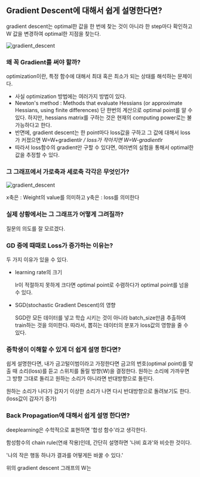 ## Gradient Descent에 대해서 쉽게 설명한다면?

gradient descent는 optimal한 값을 한 번에 찾는 것이 아니라 한 step마다 확인하고 W 값을 변경하여 optimal한 지점을 찾는다.

![gradient_descent](https://encrypted-tbn0.gstatic.com/images?q=tbn:ANd9GcR8KfGSvv5gVeC3FkWeOm16lGSlcMfUetuIsRb9rbA8AGF-QndUsQ)

### 왜 꼭 Gradient를 써야 할까?

optimization이란, 특정 함수에 대해서 최대 혹은 최소가 되는 상태를 해석하는 문제이다.

- 사실 optimization 방법에는 여러가지 방법이 있다.
- Newton's method : Methods that evaluate Hessians (or approximate Hessians, using finite differences)
  단 한번의 계산으로 optimal point를 알 수 있다. 하지만, hessians matrix를 구하는 것은 현재의 computing power로는 불가능하다고 한다.
- 반면에, gradient descent는 한 point마다 loss값을 구하고 그 값에 대해서 loss가 커졌으면 W=W+gradient*lr / loss가 작아지면 W=W-gradient*lr
- 따라서 loss함수의 gradient만 구할 수 있다면, 여러번의 실험을 통해서 optimal한 값을 추정할 수 있다.

### 그 그래프에서 가로축과 세로축 각각은 무엇인가?

![gradient_descent](https://encrypted-tbn0.gstatic.com/images?q=tbn:ANd9GcR8KfGSvv5gVeC3FkWeOm16lGSlcMfUetuIsRb9rbA8AGF-QndUsQ)

x축은 : Weight의 value를 의미하고
y축은 : loss를 의미한다

### 실제 상황에서는 그 그래프가 어떻게 그려질까?

질문의 의도를 잘 모르겠다.

### GD 중에 때때로 Loss가 증가하는 이유는?

두 가지 이유가 있을 수 있다.

- learning rate의 크기

  lr이 적절하지 못하게 크다면 optimal point로 수렴하다가 optimal point를 넘을 수 있다.

- SGD(stochastic Gradient Descent)의 영향

  SGD란 모든 데이터를 넣고 학습 시키는 것이 아니라 batch_size만큼 추출하여 train하는 것을 의미한다. 
  따라서, 뽑히는 데이터의 분포가 loss값의 영향을 줄 수 있다.

### 중학생이 이해할 수 있게 더 쉽게 설명 한다면?

쉽게 설명한다면, 내가 금고털이범이라고 가정한다면 금고의 번호(optimal point)를 맞출 때 소리(loss)를 듣고 스위치를 돌릴 방향(W)을 결정한다. 
원하는 소리에 가까우면 그 방향 그대로 돌리고 원하는 소리가 아니라면 반대방향으로 돌린다.

원하는 소리가 나다가 갑자기 이상한 소리가 나면 다시 반대방향으로 돌려보기도 한다.(loss값이 갑자기 증가)



### Back Propagation에 대해서 쉽게 설명 한다면?

deeplearning은 수학적으로 표현하면 '합성 함수'라고 생각한다.

함성함수의 chain rule(연쇄 작용)인데, 간단히 설명하면 '나비 효과'와 비슷한 것이다.

'나의 작은 행동 하나가 결과를 어떻게든 바꿀 수 있다.'

위의 gradient descent 그래프의 W는 
